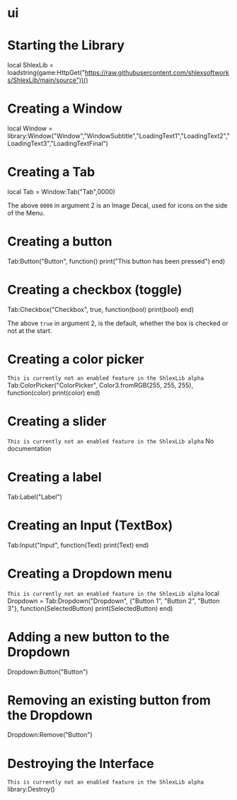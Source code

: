 # ui

# Starting the Library
local ShlexLib = loadstring(game:HttpGet("https://raw.githubusercontent.com/shlexsoftworks/ShlexLib/main/source"))()


# Creating a Window
local Window = library:Window("Window","WindowSubtitle","LoadingText1","LoadingText2","LoadingText3","LoadingTextFinal")


# Creating a Tab
local Tab = Window:Tab("Tab",0000)

The above ``0000`` in argument 2 is an Image Decal, used for icons on the side of the Menu.


# Creating a button
Tab:Button("Button", function()
   print("This button has been pressed")
end)

# Creating a checkbox (toggle)
Tab:Checkbox("Checkbox", true, function(bool)
    print(bool)
end)

The above ``true`` in argument 2, is the default, whether the box is checked or not at the start.

# Creating a color picker
``This is currently not an enabled feature in the ShlexLib alpha``
Tab:ColorPicker("ColorPicker", Color3.fromRGB(255, 255, 255), function(color)
   print(color)
end)

# Creating a slider
``This is currently not an enabled feature in the ShlexLib alpha``
No documentation

# Creating a label
Tab:Label("Label")

# Creating an Input (TextBox)
Tab:Input("Input", function(Text)
   print(Text)
end)

# Creating a Dropdown menu
``This is currently not an enabled feature in the ShlexLib alpha``
local Dropdown = Tab:Dropdown("Dropdown", {"Button 1", "Button 2", "Button 3"}, function(SelectedButton)
   print(SelectedButton)
end)

# Adding a new button to the Dropdown
Dropdown:Button("Button")

# Removing an existing button from the Dropdown
Dropdown:Remove("Button")

# Destroying the Interface
``This is currently not an enabled feature in the ShlexLib alpha``
library:Destroy()
